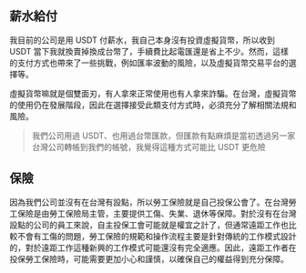 ## 薪水給付

我目前的公司是用 USDT 付薪水，我自己本身沒有投資虛擬貨幣，所以收到 USDT 當下我就換賣掉換成台幣了，手續費比起電匯還是省上不少。然而，這樣的支付方式也帶來了一些挑戰，例如匯率波動的風險，以及虛擬貨幣交易平台的選擇等。

虛擬貨幣嘛就是個雙面刃，有人拿來正常使用也有人拿來詐騙。在台灣，虛擬貨幣的使用仍在發展階段，因此在選擇接受此類支付方式時，必須充分了解相關法規和風險。

> 我們公司用過 USDT、也用過台幣匯款，但匯款有點麻煩是當初透過另一家台灣公司轉帳到我們的帳號，我覺得這種方式可能比 USDT 更危險

## 保險

因為我們公司並沒有在台灣有設點，所以勞工保險就是自己投保公會了。在台灣勞工保險是由勞工保險局主管，主要提供工傷、失業、退休等保障。對於沒有在台灣設點的公司的員工來說，自主投保工會可能就是權宜之計了，但通常遠距工作也比較不會有工傷的問題，勞工保險的規範和操作流程主要是針對傳統的工作模式設計的，對於遠距工作這種新興的工作模式可能還沒有完全適應。因此，遠距工作者在投保勞工保險時，可能需要更加小心和謹慎，以確保自己的權益得到充分保障。